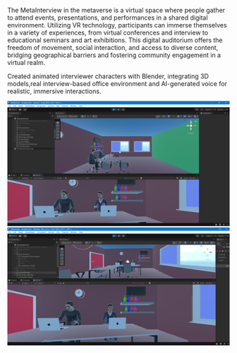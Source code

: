 The MetaInterview in the metaverse is a virtual space where people gather to attend events, presentations, and performances in a shared digital environment. Utilizing VR technology, participants can immerse themselves in a variety of experiences, from virtual conferences and interview to educational seminars and art exhibitions. This digital auditorium offers the freedom of movement, social interaction, and access to diverse content, bridging geographical barriers and fostering community engagement in a virtual realm.

Created animated interviewer characters with Blender, integrating 3D models,real interview-based office environment and AI-generated voice for realistic, immersive interactions.


<a href="">
<img src="metaoffice1.png" alt="MetaInterview environment"></img>
<img src="metaoffice2.png" alt="MetaInterview environment"></img> 
</a>
